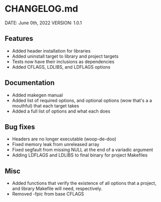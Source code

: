 # CHANGELOG.md

DATE: June 0th, 2022
VERSION: 1.0.1

## Features
- Added header installation for libraries
- Added uninstall target to library and project targets
- Tests now have their inclusions as dependencies
- Added CFLAGS, LDLIBS, and LDFLAGS options

## Documentation
- Added makegen manual
- Added list of required options, and optional options (wow that's a
  a mouthful) that each target takes
- Added a full list of options and what each does

## Bug fixes
- Headers are no longer executable (woop-de-doo)
- Fixed memory leak from unreleased array
- Fixed segfault from missing NULL at the end of a variadic argument
- Adding LDFLAGS and LDLIBS to final binary for project Makefiles

## Misc
- Added functions that verify the existence of all options that
  a project, and library Makefile will need, respectively.
- Removed -fpic from base CFLAGS
